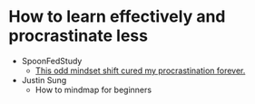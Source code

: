 # How to learn effectively and procrastinate less

- SpoonFedStudy
    - [This odd mindset shift cured my procrastination forever.](https://youtu.be/FC4jcrB4RHc?si=zHLQfzVGKyyzjJFR)
 - Justin Sung
    - How to mindmap for beginners
